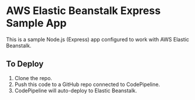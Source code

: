 # AWS Elastic Beanstalk Express Sample App

This is a sample Node.js (Express) app configured to work with AWS Elastic Beanstalk.

## To Deploy

1. Clone the repo.
2. Push this code to a GitHub repo connected to CodePipeline.
3. CodePipeline will auto-deploy to Elastic Beanstalk.
